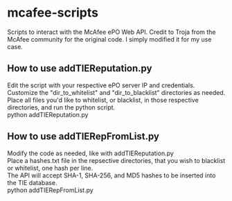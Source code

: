 # mcafee-scripts
Scripts to interact with the McAfee ePO Web API. Credit to Troja from the McAfee community for the original code. I simply modified it for my use case.  

## How to use addTIEReputation.py  
Edit the script with your respective ePO server IP and credentials. Customize the "dir_to_whitelist" and "dir_to_blacklist" directories as needed.  
Place all files you'd like to whitelist, or blacklist, in those respective directories, and run the python script.  
python addTIEReputation.py

## How to use addTIERepFromList.py  
Modify the code as needed, like with addTIEReputation.py  
Place a hashes.txt file in the repsective directories, that you wish to blacklist or whitelist, one hash per line.  
The API will accept SHA-1, SHA-256, and MD5 hashes to be inserted into the TIE database.  
python addTIERepFromList.py
